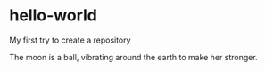 # hello-world
My first try to create a repository

The moon is a ball, vibrating around the earth to make her stronger.

